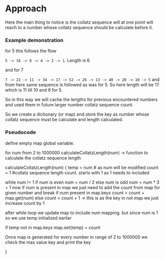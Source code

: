# Approach

Here the main thing to notice is the collatz sequence will at one point will reach to a number whose collatz sequence should be calculate before it.

### Example demonstration

for 5 this follows the flow

`5 -> 16 -> 8 -> 4 -> 2 -> 1`. Length is 6

and for 7

`7 -> 22 -> 11 -> 34 -> 17 -> 52 -> 26 -> 13 -> 40 -> 20 -> 10 -> 5` and from here same sequence is followed as was for 5. So here length will be 17 which is 11 till 10 and 6 for 5.

So in this way we will cache the lengths for previous encountered numbers and used them in future larger number collatz sequence count.

So we create a dictionary (or map) and store the key as number whose collatz sequence must be calculate and length calculated.

### Pseudocode

define empty map global variable.

for num from 2 to 1000000
  calculateCollatzLength(num) -> function to calculate the collatz sequence length

calculateCollatzLength(num) {
  temp = num # as num will be modified
  count = 1 #collatz sequence length count. starts with 1 as 1 needs to included

  while num != 1
    if num is even
      num = num / 2
    else num is odd
      num = num * 3 + 1
    now if num is present in map we just need to add the count from map for given number and break
    if num present in map.keys
      count = count + map.get(num)
    else
      count = count + 1 -> this is as the key in not map we just increase count by 1

  after while loop we update map to include num mapping. but since num  is 1 so we use temp initialized earlier

  if temp not in map.keys
    map.set(temp) = count

Once map is generated for every number in range of 2 to 1000000
we check the max value key and print the key


}
